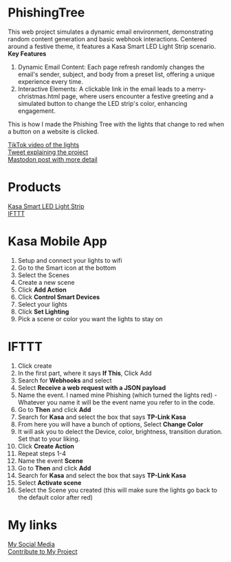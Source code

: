 
# PhishingTree
This web project simulates a dynamic email environment, demonstrating random content generation and basic webhook interactions. Centered around a festive theme, it features a Kasa Smart LED Light Strip scenario.
**Key Features**
1. Dynamic Email Content: Each page refresh randomly changes the email's sender, subject, and body from a preset list, offering a unique experience every time.
2. Interactive Elements: A clickable link in the email leads to a merry-christmas.html page, where users encounter a festive greeting and a simulated button to change the LED strip's color, enhancing engagement.
   
This is how I made the Phishing Tree with the lights that change to red when a button on a website is clicked.

[TikTok video of the lights](https://www.tiktok.com/t/ZT8Pdtcgc/)\
[Tweet explaining the project](https://x.com/_sysengineer/status/1729919494229721144?s=46&t=grcgBMvw5EVBx5CiAuSwZg)\
[Mastodon post with more detail](https://infosec.exchange/@Sysengineer/111495441015104865)

# Products
[Kasa Smart LED Light Strip](https://a.co/d/0Jql6Av)\
[IFTTT](https://ifttt.com/)

# Kasa Mobile App
1. Setup and connect your lights to wifi
2. Go to the Smart icon at the bottom
3. Select the Scenes
4. Create a new scene
5. Click **Add Action**
6. Click **Control Smart Devices**
7. Select your lights
8. Click **Set Lighting**
9. Pick a scene or color you want the lights to stay on

# IFTTT
1. Click create
2. In the first part, where it says **If This**, Click Add
3. Search for **Webhooks** and select
4. Select **Receive a web request with a JSON payload**
5. Name the event. I named mine Phishing (which turned the lights red) - Whatever you name it will be the event name you refer to in the code.
6. Go to **Then** and click **Add**
7. Search for **Kasa** and select the box that says **TP-Link Kasa**
8. From here you will have a bunch of options, Select **Change Color**
9. It will ask you to delect the Device, color, brightness, transition duration. Set that to your liking.
10. Click **Create Action**
11. Repeat steps 1-4
12. Name the event **Scene**
13. Go to **Then** and click **Add**
14. Search for **Kasa** and select the box that says **TP-Link Kasa**
15. Select **Activate scene**
16. Select the Scene you created (this will make sure the lights go back to the default color after red)


# My links
[My Social Media](https://beacons.ai/sysengineer)\
[Contribute to My Project](https://www.buymeacoffee.com/sysengineer)
